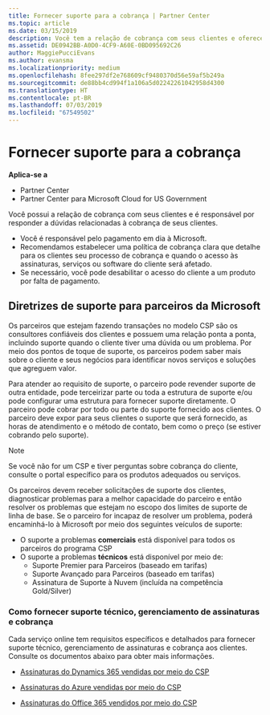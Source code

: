 ```yaml
---
title: Fornecer suporte para a cobrança | Partner Center
ms.topic: article
ms.date: 03/15/2019
description: Você tem a relação de cobrança com seus clientes e oferece suporte completo a qualquer pergunta relacionada à cobrança de seus clientes.
ms.assetid: DE0942BB-A0D0-4CF9-A60E-0BD095692C26
author: MaggiePucciEvans
ms.author: evansma
ms.localizationpriority: medium
ms.openlocfilehash: 8fee297df2e768609cf9480370d56e59af5b249a
ms.sourcegitcommit: de88bb4cd994f1a106a5d02242261042958d4300
ms.translationtype: HT
ms.contentlocale: pt-BR
ms.lasthandoff: 07/03/2019
ms.locfileid: "67549502"
---
```

# <a name="provide-billing-support"></a>Fornecer suporte para a cobrança

**Aplica-se a**

-  Partner Center
-  Partner Center para Microsoft Cloud for US Government


Você possui a relação de cobrança com seus clientes e é responsável por responder a dúvidas relacionadas à cobrança de seus clientes.

-   Você é responsável pelo pagamento em dia à Microsoft.
-   Recomendamos estabelecer uma política de cobrança clara que detalhe para os clientes seu processo de cobrança e quando o acesso às assinaturas, serviços ou software do cliente será afetado.
-   Se necessário, você pode desabilitar o acesso do cliente a um produto por falta de pagamento.

## <a name="microsoft-partner-support-guidance"></a>Diretrizes de suporte para parceiros da Microsoft

Os parceiros que estejam fazendo transações no modelo CSP são os consultores confiáveis dos clientes e possuem uma relação ponta a ponta, incluindo suporte quando o cliente tiver uma dúvida ou um problema. Por meio dos pontos de toque de suporte, os parceiros podem saber mais sobre o cliente e seus negócios para identificar novos serviços e soluções que agreguem valor.

Para atender ao requisito de suporte, o parceiro pode revender suporte de outra entidade, pode terceirizar parte ou toda a estrutura de suporte e/ou pode configurar uma estrutura para fornecer suporte diretamente.  O parceiro pode cobrar por todo ou parte do suporte fornecido aos clientes. O parceiro deve expor para seus clientes o suporte que será fornecido, as horas de atendimento e o método de contato, bem como o preço (se estiver cobrando pelo suporte). 

>[!Note]
>Se você não for um CSP e tiver perguntas sobre cobrança do cliente, consulte o portal específico para os produtos adequados ou serviços.

Os parceiros devem receber solicitações de suporte dos clientes, diagnosticar problemas para a melhor capacidade do parceiro e então resolver os problemas que estejam no escopo dos limites de suporte de linha de base. Se o parceiro for incapaz de resolver um problema, poderá encaminhá-lo à Microsoft por meio dos seguintes veículos de suporte:

- O suporte a problemas **comerciais** está disponível para todos os parceiros do programa CSP
-   O suporte a problemas **técnicos** está disponível por meio de:
    -   Suporte Premier para Parceiros (baseado em tarifas)
    -   Suporte Avançado para Parceiros (baseado em tarifas)
    -   Assinatura de Suporte à Nuvem (incluída na competência Gold/Silver)

### <a name="providing-billing-subscription-management-and-technical-support"></a>Como fornecer suporte técnico, gerenciamento de assinaturas e cobrança 

Cada serviço online tem requisitos específicos e detalhados para fornecer suporte técnico, gerenciamento de assinaturas e cobrança aos clientes. Consulte os documentos abaixo para obter mais informações.

-   [Assinaturas do Dynamics 365 vendidas por meio do CSP](https://www.microsoftpartnercommunity.com/t5/CSP/Microsoft-Partner-Support-Guidance/m-p/5262#M30)

-   [Assinaturas do Azure vendidas por meio do CSP](https://www.microsoftpartnercommunity.com/t5/CSP/Microsoft-Partner-Support-Guidance/m-p/5263#M31)

-   [Assinaturas do Office 365 vendidos por meio do CSP](https://www.microsoftpartnercommunity.com/t5/CSP/Microsoft-Partner-Support-Guidance/m-p/5264#M32)
 

